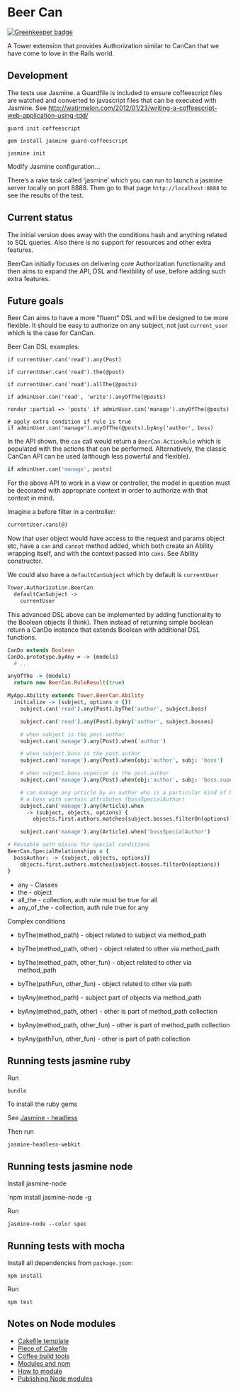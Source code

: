 # Beer Can

[![Greenkeeper badge](https://badges.greenkeeper.io/kristianmandrup/beer_can.svg)](https://greenkeeper.io/)

A Tower extension that provides Authorization similar to CanCan that we have come to love in the Rails world.

## Development

The tests use Jasmine. a Guardfile is included to ensure coffeescript files are watched and converted to javascript files that can be executed with Jasmine.
See http://watirmelon.com/2012/01/23/writing-a-coffeescript-web-application-using-tdd/

`guard init coffeescript`

`gem install jasmine guard-coffeescript`

`jasmine init`

Modify Jasmine configuration...

There’s a rake task called ‘jasmine’ which you can run to launch a jasmine server locally on port 8888. Then go to that page `http://localhost:8888` to see the results of the test.

## Current status

The initial version does away with the conditions hash and anything related to SQL queries. Also there is no support for resources and other extra features.

BeerCan initially focuses on delivering core Authorization functionality and then aims to expand the API, DSL and flexibility of use, before adding such extra features.

## Future goals

Beer Can aims to have a more "fluent" DSL and will be designed to be more flexible. It should be easy to authorize on any subject, not just `current_user` which is the case for CanCan.

Beer Can DSL examples:

```
if currentUser.can('read').any(Post)

if currentUser.can('read').the(@post)

if currentUser.can('read').allThe(@posts)

if adminUser.can('read', 'write').anyOfThe(@posts)

render :partial => 'posts' if adminUser.can('manage').anyOfThe(@posts)

# apply extra condition if rule is true
if adminUser.can('manage').anyOfThe(@posts).byAny('author', boss)
```

In the API shown, the `can` call would return a `BeerCan.ActionRule` which is populated with the actions that can be performed. Alternatively, the classic CanCan API can be used (although less powerful and flexible).

```coffeescript
if adminUser.can('manage', posts)
```

For the above API to work in a view or controller, the model in question must be decorated with appropriate context in order to authorize with that context in mind.

Imagine a before filter in a controller:

```coffeescript
currentUser.cans(@)
```

Now that user object would have access to the request and params object etc, have a `can` and `cannot` method added, which both create an Ability wrapping itself, and with the context passed into `cans`. See Ability constructor.

We could also have a `defaultCanSubject` which by default is `currentUser`

```coffeescript
Tower.Authorization.BeerCan
  defaultCanSubject -> 
    currentUser
```


This advanced DSL above can be implemented by adding functionality to the Boolean objects (I think). Then instead of returning simple boolean return a CanDo instance that extends Boolean with additional DSL functions.

```coffeescript
CanDo extends Boolean
CanDo.prototype.byAny = -> (models)
  # ...

anyOfThe -> (models)
  return new BeerCan.RuleResult(true)
```

```coffeescript
MyApp.Ability extends Tower.BeerCan.Ability
  initialize -> (subject, options = {})
    subject.can('read').any(Post).byThe('author', subject.boss)

    subject.can('read').any(Post).byAny('author', subject.bosses)

    # when subject is the post.author
    subject.can('manage').any(Post).when('author')

    # when subject.boss is the post.author
    subject.can('manage').any(Post).when(obj:'author', subj: 'boss')

    # when subject.boss.superior is the post.author
    subject.can('manage').any(Post).when(obj:'author', subj: 'boss.superior')

    # can manage any article by an author who is a particular kind of boss
    # a boss with certain attributes (bossSpecialAuthor)
    subject.can('manage').any(Article).when
      -> (subject, objects, options) {
        objects.first.authors.matches(subject.bosses.filterOn(options))

    subject.can('manage').any(Article).when('bossSpecialAuthor')
```    

```coffeescript
# Reusable auth mixins for special conditions
BeerCan.SpecialRelationships = {
  bossAuthor: -> (subject, objects, options))
    objects.first.authors.matches(subject.bosses.filterOn(options))
}
```

* any - Classes
* the - object
* all_the - collection, auth rule must be true for all
* any_of_the - collection, auth rule true for any

Complex conditions 

* byThe(method_path) - object related to subject via method_path
* byThe(method_path, other) - object related to other via method_path
* byThe(method_path, other_fun) - object related to other via method_path
* byThe(pathFun, other_fun) - object related to other via path

* byAny(method_path) - subject part of objects via method_path
* byAny(method_path, other) - other is part of method_path collection
* byAny(method_path, other_fun) - other is part of method_path collection
* byAny(pathFun, other_fun) - other is part of path collection

## Running tests jasmine ruby

Run

`bundle`

To install the ruby gems

See [Jasmine - headless](http://johnbintz.github.com/jasmine-headless-webkit/)

Then run

`jasmine-headless-webkit`

## Running tests jasmine node

Install jasmine-node

`npm install jasmine-node -g

Run

`jasmine-node --color spec`

## Running tests with mocha

Install all dependencies from `package.json`:

`npm install`

Run

`npm test`


## Notes on Node modules
* [Cakefile template](https://github.com/twilson63/cakefile-template/blob/master/Cakefile)
* [Piece of Cakefile](http://k20e.com/blog/2011/05/02/a-piece-of-cakefile/)
* [Coffee build tools](https://github.com/jashkenas/coffee-script/wiki/%5BHowTo%5D-Compiling-and-Setting-Up-Build-Tools)
* [Modules and npm](http://book.mixu.net/ch8.html)
* [How to module](http://howtonode.org/how-to-module)
* [Publishing Node modules](http://www.unrealcreations.com/groups/jahovaos/wiki/34d86/Writing_and_Publishing_nodejs_Modules.html)
